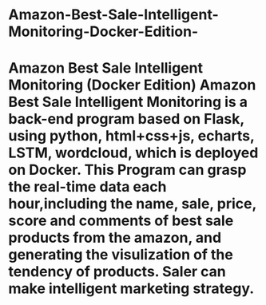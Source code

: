 # Amazon-Best-Sale-Intelligent-Monitoring-Docker-Edition-
# Amazon Best Sale Intelligent Monitoring (Docker Edition)  Amazon Best Sale Intelligent Monitoring is a back-end program based on Flask, using python, html+css+js, echarts, LSTM, wordcloud, which is deployed on Docker. This Program can grasp the real-time data each hour,including the name, sale, price, score and comments of best sale products from the amazon, and generating the visulization of the tendency of products. Saler can make intelligent marketing strategy.
